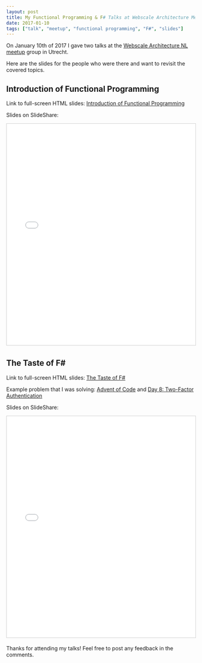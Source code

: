 ```yaml
---
layout: post
title: My Functional Programming & F# Talks at Webscale Architecture Meetup
date: 2017-01-10
tags: ["talk", "meetup", "functional programming", "F#", "slides"]
---
```


On January 10th of 2017 I gave two talks at the
[Webscale Architecture NL meetup](https://www.meetup.com/Webscale-Architecture-NL/events/235727572/) group in Utrecht.

Here are the slides for the people who were there and want to revisit
the covered topics.

Introduction of Functional Programming
--------------------------------------

Link to full-screen HTML slides: 
[Introduction of Functional Programming](http://mikhail.io/talks/webscale-fp/)

Slides on SlideShare:
<iframe src="//www.slideshare.net/slideshow/embed_code/key/1L3y6bQDoibPrN" 
width="778" height="590" frameborder="0" marginwidth="0" marginheight="0" scrolling="no" 
style="border:1px solid #CCC; border-width:1px; margin-bottom:5px; max-width: 100%;" allowfullscreen> 
</iframe> 

The Taste of F#
---------------

Link to full-screen HTML slides: 
[The Taste of F#](http://mikhail.io/talks/webscale-fsharp/)

Example problem that I was solving: 
[Advent of Code](http://adventofcode.com) and 
[Day 8: Two-Factor Authentication](http://adventofcode.com/2016/day/8)

Slides on SlideShare:
<iframe src="//www.slideshare.net/slideshow/embed_code/key/jqd9mSKQdrkyYL" 
width="778" height="590" frameborder="0" marginwidth="0" marginheight="0" scrolling="no" 
style="border:1px solid #CCC; border-width:1px; margin-bottom:5px; max-width: 100%;" allowfullscreen> 
</iframe> 

Thanks for attending my talks! Feel free to post any feedback in the comments.
